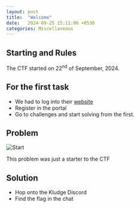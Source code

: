 ```yaml
---
layout: post
title:  "Welcome"
date:   2024-09-25 15:11:06 +0530
categories: Miscellaneous 
---
```


## Starting and Rules

The CTF started on 22<sup>nd</sup> of September, 2024.

## For the first task

+ We had to log into their [website](https://milanctf.kludge.co.in)
+ Register in the portal
+ Go to challenges and start solving from the first.

## Problem

![Start](../../../../assets/Welcome-1.png)

This problem was just a starter to the CTF

## Solution

+ Hop onto the Kludge Discord
+ Find the flag in the chat




